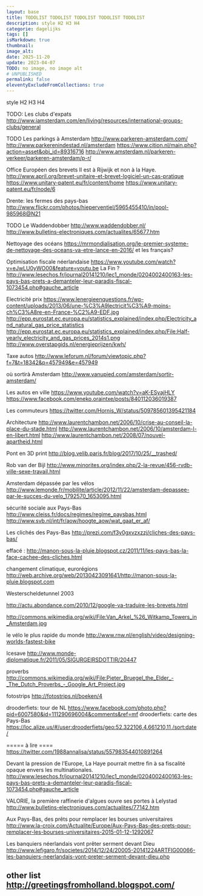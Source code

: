 ```yaml
---
layout: base
title: TODOLIST TODOLIST TODOLIST TODOLIST TODOLIST
description: style H2 H3 H4
categorie: dagelijks
tags: []
isMarkdown: true
thumbnail: 
image_alt: 
date: 2025-11-20
update: 2023-04-07
TODO: no image, no image alt
# UNPUBLISHED
permalink: false
eleventyExcludeFromCollections: true
---
```


style H2 H3 H4

TODO: Les clubs d'expats
http://www.iamsterdam.com/en/living/resources/international-groups-clubs/general

TODO Les parkings à Amsterdam
http://www.parkeren-amsterdam.com/
http://www.parkerenindestad.nl/amsterdam
https://www.cition.nl/main.php?action=asset&obj_id=89316716
http://www.amsterdam.nl/parkeren-verkeer/parkeren-amsterdam/p-r/

Office Européen des brevets Il est à Rijwijk et non à la Haye.
http://www.april.org/brevet-unitaire-et-brevet-logiciel-un-cas-pratique
https://www.unitary-patent.eu/fr/content/home
https://www.unitary-patent.eu/fr/node/6


Drente: les fermes des pays-bas
http://www.flickr.com/photos/hieperventiel/5965455410/in/pool-985968@N21

TODO Le Waddendobber
http://www.waddendobber.nl/
http://www.bulletins-electroniques.com/actualites/65677.htm

Nettoyage des océans
https://mrmondialisation.org/le-premier-systeme-de-nettoyage-des-oceans-va-etre-lance-en-2016/
et les français?

Optimisation fiscale néerlandaise
https://www.youtube.com/watch?v=eJwLU0yWO00&feature=youtu.be
La Fin ? http://www.lesechos.fr/journal20141210/lec1_monde/0204002400163-les-pays-bas-prets-a-demanteler-leur-paradis-fiscal-1073454.php#gauche_article

Electricité prix
https://www.lenergieenquestions.fr/wp-content/uploads/2013/06/une-%C3%A9lectricit%C3%A9-moins-ch%C3%A8re-en-France-%C2%A9-EDF.jpg
http://epp.eurostat.ec.europa.eu/statistics_explained/index.php/Electricity_and_natural_gas_price_statistics
http://epp.eurostat.ec.europa.eu/statistics_explained/index.php/File:Half-yearly_electricity_and_gas_prices_2014s1.png
http://www.overstapgids.nl/energieprijzen/kwh/

Taxe autos 
http://www.leforum.nl/forum/viewtopic.php?f=7&t=18342&p=457949&e=457949

où sortirà Amsterdam
http://www.vanupied.com/amsterdam/sortir-amsterdam/


Les autos en ville
https://www.youtube.com/watch?v=aK-ESyajHLY
https://www.facebook.com/eneko.oraintxe/posts/840112036019387

Les commuteurs
https://twitter.com/Hornis_W/status/509785601395421184

Architecture
http://www.laurentchambon.net/2006/10/crise-au-conseil-la-place-du-stade.html
http://www.laurentchambon.net/2006/10/amsterdam-l-en-libert.html
http://www.laurentchambon.net/2008/07/nouvel-apartheid.html

Pont en 3D print
http://blog.velib.paris.fr/blog/2017/10/25/__trashed/

Rob van der Bijl
http://www.minorites.org/index.php/2-la-revue/456-rvdb-ville-sexe-travail.html

Amsterdam dépassée par les vélos
http://www.lemonde.fr/mobilite/article/2012/11/22/amsterdam-depassee-par-le-succes-du-velo_1792570_1653095.html

sécurité sociale aux Pays-Bas
http://www.cleiss.fr/docs/regimes/regime_paysbas.html
http://www.svb.nl/int/fr/aow/hoogte_aow/wat_gaat_er_af/

Les clichés des Pays-Bas
http://prezi.com/f3y0gxvzxzzj/cliches-des-pays-bas/

effacé : http://manon-sous-la-pluie.blogspot.cz/2011/11/les-pays-bas-la-face-cachee-des-cliches.html


changement climatique, eurorégions
http://web.archive.org/web/20130423091641/http://manon-sous-la-pluie.blogspot.com


Westerscheldetunnel 2003

http://actu.abondance.com/2010/12/google-va-traduire-les-brevets.html


http://commons.wikimedia.org/wiki/File:Van_Arkel_%26_Witkamp_Towers_in_Amsterdam.jpg

le vélo le plus rapide du monde
http://www.rnw.nl/english/video/designing-worlds-fastest-bike


Icesave
http://www.monde-diplomatique.fr/2011/05/SIGURGEIRSDOTTIR/20447

proverbs
http://commons.wikimedia.org/wiki/File:Pieter_Bruegel_the_Elder_-_The_Dutch_Proverbs_-_Google_Art_Project.jpg

fotostrips
http://fotostrips.nl/boeken/4

drooderfiets: tour de NL https://www.facebook.com/photo.php?pid=6007580&id=111290696004&comments&ref=mf
drooderfiets: carte des Pays-Bas https://loc.alize.us/#/user:drooderfiets/geo:52.322106,4.661210,11,/sort:date/



===== à lire ====
https://twitter.com/1988annalisa/status/557983544010891264

Devant la pression de l’Europe, La Haye pourrait mettre fin à sa fiscalité opaque envers les multinationales.
http://www.lesechos.fr/journal20141210/lec1_monde/0204002400163-les-pays-bas-prets-a-demanteler-leur-paradis-fiscal-1073454.php#gauche_article

VALORIE, la première raffinerie d'algues ouvre ses portes à Lelystad
http://www.bulletins-electroniques.com/actualites/77142.htm

Aux Pays-Bas, des prêts pour remplacer les bourses universitaires
http://www.la-croix.com/Actualite/Europe/Aux-Pays-Bas-des-prets-pour-remplacer-les-bourses-universitaires-2015-01-12-1292067

Les banquiers néerlandais vont prêter serment devant Dieu
http://www.lefigaro.fr/societes/2014/12/24/20005-20141224ARTFIG00066-les-banquiers-neerlandais-vont-preter-serment-devant-dieu.php

other list
http://greetingsfromholland.blogspot.com/
---